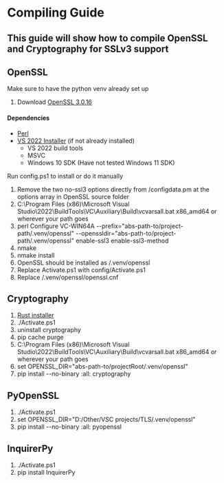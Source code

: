 # Compiling Guide

## This guide will show how to compile OpenSSL and Cryptography for SSLv3 support

## OpenSSL

Make sure to have the python venv already set up

1. Download [OpenSSL 3.0.16](https://openssl-library.org/source/)

#### Dependencies

- [Perl](https://strawberryperl.com/)
- [VS 2022 Installer](https://visualstudio.microsoft.com/downloads/) (if not already installed)
  - VS 2022 build tools
  - MSVC
  - Windows 10 SDK (Have not tested Windows 11 SDK)

Run config.ps1 to install or do it manually

1. Remove the two no-ssl3 options directly from /configdata.pm at the options array in OpenSSL source folder
2. C:\Program Files (x86)\Microsoft Visual Studio\2022\BuildTools\VC\Auxiliary\Build\vcvarsall.bat x86_amd64 or wherever your path goes
3. perl Configure VC-WIN64A --prefix="abs-path-to/project-path/.venv/openssl" --openssldir="abs-path-to/project-path/.venv/openssl" enable-ssl3 enable-ssl3-method
4. nmake
5. nmake install
6. OpenSSL should be installed as /.venv/openssl
7. Replace Activate.ps1 with config/Activate.ps1
8. Replace /.venv/openssl/openssl.cnf

## Cryptography

1. [Rust installer](https://www.rust-lang.org/tools/install)
2. ./Activate.ps1
3. uninstall cryptography
4. pip cache purge
5. C:\Program Files (x86)\Microsoft Visual Studio\2022\BuildTools\VC\Auxiliary\Build\vcvarsall.bat x86_amd64 or wherever your path goes
6. set OPENSSL_DIR="abs-path-to/projectRoot/.venv/openssl"
7. pip install --no-binary :all: cryptography

## PyOpenSSL

1. ./Activate.ps1
2. set OPENSSL_DIR="D:/Other/VSC projects/TLS/.venv/openssl"
3. pip install --no-binary :all: pyopenssl

## InquirerPy

1. ./Activate.ps1
2. pip install InquirerPy
